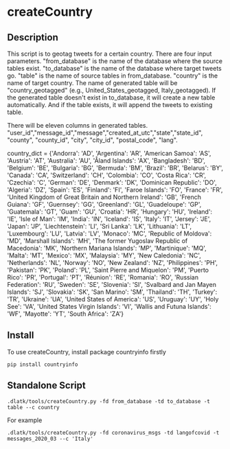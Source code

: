 # createCountry

## Description

This script is to geotag tweets for a certain country. There are four input parameters. "from_database" is the name of the database where the source tables exist. "to_database" is the name of the database where target tweets go. "table" is the name of source tables in from_database. "country" is the name of target country. The name of generated table will be "country_geotagged" (e.g., United_States_geotagged, Italy_geotagged). If the generated table doesn't exist in to_database, it will create a new table automatically. And if the table exists, it will append the tweets to existing table. 

There will be eleven columns in generated tables. "user_id","message_id","message","created_at_utc","state","state_id", "county", "county_id", "city", "city_id", "postal_code", "lang".

country_dict = {'Andorra': 'AD', 'Argentina': 'AR', 'American Samoa': 'AS', 'Austria': 'AT', 'Australia': 'AU', 'Åland Islands': 'AX', 'Bangladesh': 'BD',
                'Belgium': 'BE', 'Bulgaria': 'BG', 'Bermuda': 'BM', 'Brazil': 'BR', 'Belarus': 'BY', 'Canada': 'CA', 'Switzerland': 'CH',
                'Colombia': 'CO', 'Costa Rica': 'CR', 'Czechia': 'C', 'German': 'DE', 'Denmark': 'DK', 'Dominican Republic': 'DO', 'Algeria': 'DZ',
                'Spain': 'ES', 'Finland': 'FI', 'Faroe Islands': 'FO', 'France': 'FR', 'United Kingdom of Great Britain and Northern Ireland': 'GB',
                'French Guiana': 'GF', 'Guernsey': 'GG', 'Greenland': 'GL', 'Guadeloupe': 'GP', 'Guatemala': 'GT', 'Guam': 'GU', 'Croatia': 'HR',
                'Hungary': 'HU', 'Ireland': 'IE', 'Isle of Man': 'IM', 'India': 'IN', 'Iceland': 'IS', 'Italy': 'IT', 'Jersey': 'JE', 'Japan': 'JP',
                'Liechtenstein': 'LI', 'Sri Lanka': 'LK', 'Lithuania': 'LT', 'Luxembourg': 'LU', 'Latvia': 'LV', 'Monaco': 'MC',
                'Republic of Moldova': 'MD', 'Marshall Islands': 'MH', 'The former Yugoslav Republic of Macedonia': 'MK',
                'Northern Mariana Islands': 'MP', 'Martinique': 'MQ', 'Malta': 'MT', 'Mexico': 'MX', 'Malaysia': 'MY', 'New Caledonia': 'NC',
                'Netherlands': 'NL', 'Norway': 'NO', 'New Zealand': 'NZ', 'Philippines': 'PH', 'Pakistan': 'PK', 'Poland': 'PL',
                'Saint Pierre and Miquelon': 'PM', 'Puerto Rico': 'PR', 'Portugal': 'PT', 'Réunion': 'RE', 'Romania': 'RO', 'Russian Federation': 'RU',
                'Sweden': 'SE', 'Slovenia': 'SI', 'Svalbard and Jan Mayen Islands': 'SJ', 'Slovakia': 'SK', 'San Marino': 'SM', 'Thailand': 'TH',
                'Turkey': 'TR', 'Ukraine': 'UA', 'United States of America': 'US', 'Uruguay': 'UY', 'Holy See': 'VA', 'United States Virgin Islands': 'VI',
                'Wallis and Futuna Islands': 'WF', 'Mayotte': 'YT', 'South Africa': 'ZA'}


## Install

To use createCountry, install package countryinfo firstly

```pip install countryinfo```

## Standalone Script

```.dlatk/tools/createCountry.py -fd from_database -td to_database -t table --c country```

For example

```.dlatk/tools/createCountry.py -fd coronavirus_msgs -td langofcovid -t messages_2020_03 --c 'Italy'```


